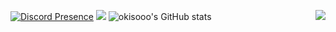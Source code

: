 <img src="https://osu-sig.vercel.app/card?user=samoxo&mode=std&lang=en&mini=true" align="right"></a> [![Discord Presence](https://lanyard.cnrad.dev/api/274178934143451137)](https://discord.com/users/274178934143451137) ![](https://count.getloli.com/@okisooo)
![okisooo's GitHub stats](https://stats-six-kappa.vercel.app/api?username=okisooo&include_all_commits=true&show_icons=true&theme=buefy) 

